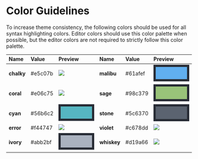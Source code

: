 # Color Guidelines

To increase theme consistency, the following colors should be used for all syntax highlighting colors.  Editor colors should use this color palette when possible, but the editor colors are not required to strictly follow this color palette.

| Name | Value | Preview | Name | Value | Preview |
| :--- | :--- | :--- | :--- | :--- | :--- |
| **chalky** | \#e5c07b | ![](https://raw.githubusercontent.com/one-dark/jetbrains-one-dark-theme/master/docs/colors/chalky.jpg) | **malibu** | \#61afef | ![](../.gitbook/assets/malibu.jpg) |
| **coral** | \#e06c75 | ![](https://raw.githubusercontent.com/one-dark/jetbrains-one-dark-theme/master/docs/colors/coral.jpg) | **sage** | \#98c379 | ![](../.gitbook/assets/sage.jpg) |
| **cyan** | \#56b6c2 | ![](../.gitbook/assets/cyan.jpg) | **stone** | \#5c6370 | ![](../.gitbook/assets/stone.jpg) |
| **error** | \#f44747 | ![](https://raw.githubusercontent.com/one-dark/jetbrains-one-dark-theme/master/docs/colors/error.jpg) | **violet** | \#c678dd | ![](https://raw.githubusercontent.com/one-dark/jetbrains-one-dark-theme/master/docs/colors/purple.jpg) |
| **ivory** | \#abb2bf | ![](../.gitbook/assets/ivory.jpg) | **whiskey** | \#d19a66 | ![](https://raw.githubusercontent.com/one-dark/jetbrains-one-dark-theme/master/docs/colors/whiskey.jpg) |

